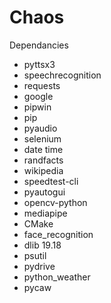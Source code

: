 # Chaos


Dependancies
  - pyttsx3
  - speechrecognition
  - requests
  - google
  - pipwin
  - pip
  - pyaudio
  - selenium
  - date time 
  - randfacts
  - wikipedia
  - speedtest-cli
  - pyautogui
  - opencv-python
  - mediapipe
  - CMake
  - face_recognition
  - dlib 19.18
  - psutil
  - pydrive
  - python_weather
  - pycaw

  
